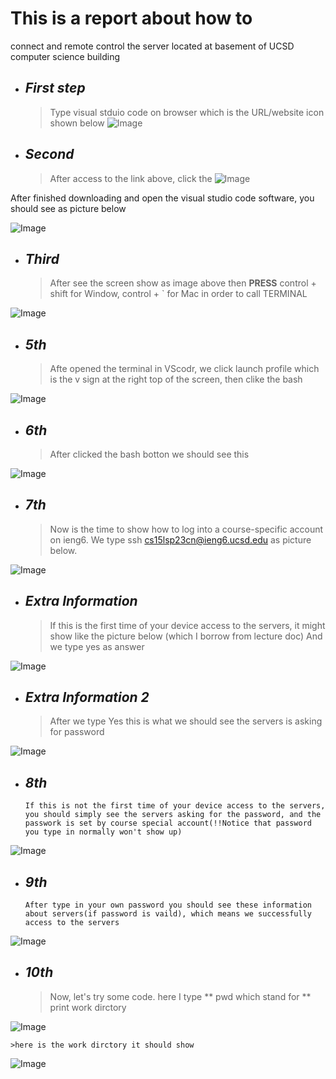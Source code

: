 # This is a report about how to 
connect and remote control the server located at basement of UCSD computer science building




* ## _First step_ 
    > Type visual stduio code on browser which is the URL/website icon shown below
![Image](https://tengfonglee.github.io/cse15l-lab-reports/1.png)




* ## _Second_ 
    > After access to the link above, click the
![Image](https://tengfonglee.github.io/cse15l-lab-reports/2.png)

After finished downloading and open the visual studio code software, you should see as picture below 

![Image](https://tengfonglee.github.io/cse15l-lab-reports/3.png)

* ## _Third_ 
     > After see the screen show as image above then **PRESS** control + shift for Window, control + ` for Mac in order to call TERMINAL

![Image](https://tengfonglee.github.io/cse15l-lab-reports/4.png)

* ## _5th_ 
    > Afte opened the terminal in VScodr, we click launch profile which is the v sign at the right top of the screen, then clike the bash 

![Image](https://tengfonglee.github.io/cse15l-lab-reports/5.png)
 

* ## _6th_
    >After clicked the bash botton we should see this

![Image](https://tengfonglee.github.io/cse15l-lab-reports/6.png)



* ## _7th_
    >Now is the time to show how to log into a course-specific account on ieng6.
    >We type ssh cs15lsp23cn@ieng6.ucsd.edu as picture below. 
  
![Image](https://tengfonglee.github.io/cse15l-lab-reports/7.png)



* ## _Extra Information_
    >If this is the first time of your device access to the servers, it might show like the picture below (which I borrow from lecture doc)
    >And we type yes as answer

![Image](https://tengfonglee.github.io/cse15l-lab-reports/8.1.png)

* ## _Extra Information 2_
    >After we type Yes this is what we should see the servers is asking for password
 
![Image](https://tengfonglee.github.io/cse15l-lab-reports/8.2.png)

* ## _8th_
    ``If this is not the first time of your device access to the servers, you should simply see the servers asking for the password, and the passwork is set by course special account(!!Notice that password you type in normally won't show up)``

![Image](https://tengfonglee.github.io/cse15l-lab-reports/8.png)

* ## _9th_
    ``After type in your own password you should see these information about servers(if password is vaild), which means we successfully access to the servers``

![Image](https://tengfonglee.github.io/cse15l-lab-reports/9.png)

* ## _10th_
    >Now, let's try some code. here I type ** pwd which stand for ** print work dirctory

![Image](https://tengfonglee.github.io/cse15l-lab-reports/10.png)

    >here is the work dirctory it should show 
    
 ![Image](https://tengfonglee.github.io/cse15l-lab-reports/11.png)






